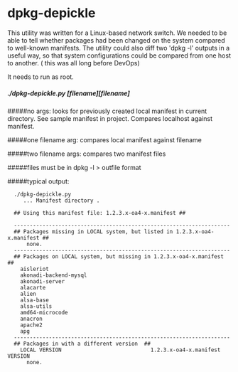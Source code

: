 # dpkg-depickle
This utility was written for a Linux-based network switch. We needed to be able to tell whether packages had been changed on the system compared to well-known manifests.  The utility could also diff two 'dpkg -l' outputs in a useful way, so that system configurations could be compared from one host to another. ( this was all long before DevOps)

It needs to run as root.

##### ./dpkg-depickle.py [filename][filename]

#####no args:  looks for previously created local manifest in current directory. See sample manifest in project. Compares localhost against manifest.

#####one filename arg:  compares local manifest against filename

#####two filename args: compares two manifest files

#####files must be in dpkg -l > outfile  format

#####typical output:

      ./dpkg-depickle.py
         ... Manifest directory .

      ## Using this manifest file: 1.2.3.x-oa4-x.manifest ##

      --------------------------------------------------------------------
      ## Packages missing in LOCAL system, but listed in 1.2.3.x-oa4-x.manifest ##
          none.
      --------------------------------------------------------------------
      ## Packages on LOCAL system, but missing in 1.2.3.x-oa4-x.manifest ##
        aisleriot 
        akonadi-backend-mysql 
        akonadi-server 
        alacarte 
        alien 
        alsa-base 
        alsa-utils 
        amd64-microcode 
        anacron 
        apache2 
        apg 
      --------------------------------------------------------------------
      ## Packages in with a different version  ##
        LOCAL VERSION                            1.2.3.x-oa4-x.manifest VERSION           
          none.
    
    
